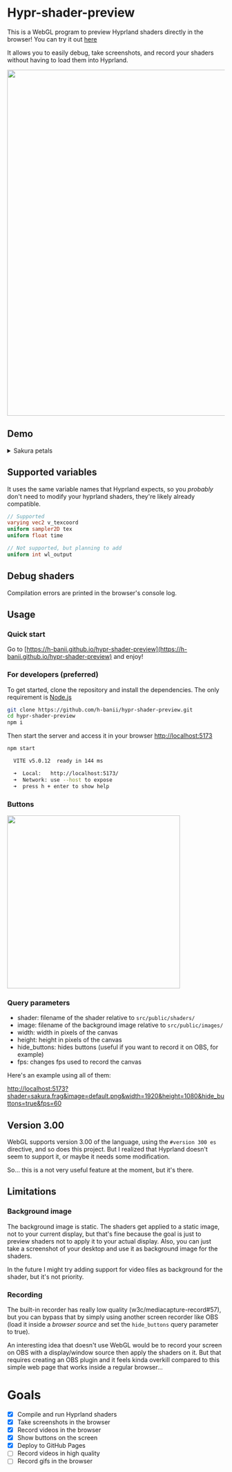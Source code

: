 # Hypr-shader-preview

This is a WebGL program to preview Hyprland shaders directly in the browser!
You can try it out [here](https://h-banii.github.io/hypr-shader-preview/?shader=sakura.frag)

It allows you to easily debug, take screenshots, and record your shaders
without having to load them into Hyprland.

<img src="https://github.com/h-banii/hypr-shader-preview/assets/121690516/6a28eb70-6e62-44c6-b09e-fc568a723755" width="800"/>

## Demo

<details>
  <summary>Sakura petals</summary>
  <p>
    <video src="https://github.com/h-banii/hypr-shader-preview/assets/121690516/35cccd25-f6ae-46e5-a3bb-96112e3d35ff">
    </video>
    <em>
      anime: <a href="https://www.crunchyroll.com/series/GY5V74MPY/citrus">Citrus</a><br>
      wallpaper: <a href="https://www.reddit.com/r/CitrusManga/comments/8vjcpe/">reddit</a><br>
      music: <a href="https://youtu.be/-nmeHZ8rOd8?si=_fZFE2syWFt0SVdL">さりい bgm (YouTube)</a>, <a href="https://twitter.com/sarixbgm">sarixbgm (twitter)</a>
    </em>
  </p>
</details>

## Supported variables

It uses the same variable names that Hyprland expects, so you *probably* don't
need to modify your hyprland shaders, they're likely already compatible.

```glsl
// Supported
varying vec2 v_texcoord
uniform sampler2D tex
uniform float time

// Not supported, but planning to add
uniform int wl_output
```

## Debug shaders

Compilation errors are printed in the browser's console log.

## Usage

### Quick start

Go to [https://h-banii.github.io/hypr-shader-preview](https://h-banii.github.io/hypr-shader-preview) and enjoy!

### For developers (preferred)

To get started, clone the repository and install the dependencies.
The only requirement is [Node.js](https://nodejs.org/en)

```sh
git clone https://github.com/h-banii/hypr-shader-preview.git
cd hypr-shader-preview
npm i
```

Then start the server and access it in your browser
[http://localhost:5173](http://localhost:5173)

```sh
npm start

  VITE v5.0.12  ready in 144 ms

  ➜  Local:   http://localhost:5173/
  ➜  Network: use --host to expose
  ➜  press h + enter to show help
```

### Buttons

<image width="400" src="https://github.com/h-banii/hypr-shader-preview/assets/121690516/216bf852-e236-4ac9-8e10-cb8357ed7ef7" />

### Query parameters

- shader: filename of the shader relative to `src/public/shaders/`
- image: filename of the background image relative to `src/public/images/`
- width: width in pixels of the canvas
- height: height in pixels of the canvas
- hide_buttons: hides buttons (useful if you want to record it on OBS, for example)
- fps: changes fps used to record the canvas

Here's an example using all of them:

[http://localhost:5173?shader=sakura.frag&image=default.png&width=1920&height=1080&hide_buttons=true&fps=60](http://localhost:5173?shader=sakura.frag&image=default.png&width=1920&height=1080&hide_buttons=true&fps=60)

## Version 3.00

WebGL supports version 3.00 of the language, using the `#version 300 es`
directive, and so does this project. But I realized that Hyprland doesn't seem
to support it, or maybe it needs some modification.

So... this is a not very useful feature at the moment, but it's there.

## Limitations

### Background image

The background image is static. The shaders get applied to a static image, not
to your current display, but that's fine because the goal is just to preview
shaders not to apply it to your actual display. Also, you can just take a
screenshot of your desktop and use it as background image for the shaders.

In the future I might try adding support for video files as background for the
shader, but it's not priority.

### Recording

The built-in recorder has really low quality (w3c/mediacapture-record#57), but
you can bypass that by simply using another screen recorder like OBS (load it
inside a *browser source* and set the `hide_buttons` query parameter to true).

An interesting idea that doesn't use WebGL would be to record your screen on
OBS with a display/window source then apply the shaders on it. But that
requires creating an OBS plugin and it feels kinda overkill compared to this
simple web page that works inside a regular browser...

# Goals

- [X] Compile and run Hyprland shaders
- [X] Take screenshots in the browser
- [X] Record videos in the browser
- [X] Show buttons on the screen
- [X] Deploy to GitHub Pages
- [ ] Record videos in high quality
- [ ] Record gifs in the browser
